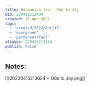 ```yaml
---
title: Harmonica tab - Ode to Joy
UID: 220415212404
created: 15-Apr-2022
tags:
  - 'created/2022/Apr/15'
  - 'evergreen'
  - 'permanent/fact'
aliases: 220415212404
publish: False
---
```

## Notes:

![[20220415213624 ~ Ode to Joy.png]]